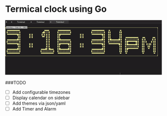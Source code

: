 # Termical clock using Go


![demo](clock.gif)



###TODO

 - [ ] Add configurable timezones
 - [ ] Display calendar on sidebar
 - [ ] Add themes via json/yaml
 - [ ] Add Timer and Alarm
